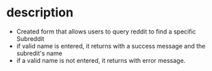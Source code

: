 
# description
  * Created form that allows users to query reddit to find a specific Subreddit
  * if valid name is entered, it returns with a success message and the subredit's name
  * if a valid name is not entered, it returns with error message.
